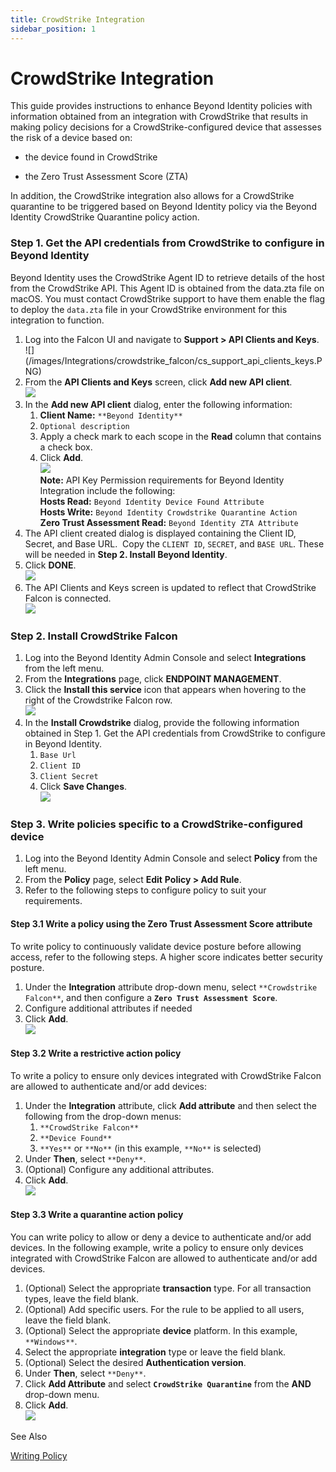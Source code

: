 ```yaml
---
title: CrowdStrike Integration
sidebar_position: 1
--- 
```


CrowdStrike Integration
=======================

This guide provides instructions to enhance Beyond Identity policies with information obtained from an integration with CrowdStrike that results in making policy decisions for a CrowdStrike-configured device that assesses the risk of a device based on:

*   the device found in CrowdStrike
    
*   the Zero Trust Assessment Score (ZTA)
    

In addition, the CrowdStrike integration also allows for a CrowdStrike quarantine to be triggered based on Beyond Identity policy via the Beyond Identity CrowdStrike Quarantine policy action.

### Step 1. Get the API credentials from CrowdStrike to configure in Beyond Identity

Beyond Identity uses the CrowdStrike Agent ID to retrieve details of the host from the CrowdStrike API. This Agent ID is obtained from the data.zta file on macOS. You must contact CrowdStrike support to have them enable the flag to deploy the `data.zta` file in your CrowdStrike environment for this integration to function.

1.  Log into the Falcon UI and navigate to **Support > API Clients and Keys**.  
    ![] (/images/Integrations/crowdstrike_falcon/cs_support_api_clients_keys.PNG)
2.  From the **API Clients and Keys** screen, click **Add new API client**.  
    ![](/images/Integrations/crowdstrike_falcon/cs_falcon_add_new_api_client1.PNG)
3.  In the **Add new API client** dialog, enter the following information:
    1.  **Client Name:** `**Beyond Identity**`
    2.  `Optional description`
    3.  Apply a check mark to each scope in the **Read** column that contains a check box.
    4.  Click **Add**.  
        ![](/images/Integrations/crowdstrike_falcon/cs_falcon_add_new_api_client2.PNG)  
        **Note:** API Key Permission requirements for Beyond Identity Integration include the following:  
        **Hosts Read:** `Beyond Identity Device Found Attribute`  
        **Hosts Write:** `Beyond Identity Crowdstrike Quarantine Action`  
        **Zero Trust Assessment Read:** `Beyond Identity ZTA Attribute`
4.  The API client created dialog is displayed containing the Client ID, Secret, and Base URL.  Copy the `CLIENT ID`, `SECRET`, and `BASE URL`. These will be needed in **Step 2. Install Beyond Identity**.
5.  Click **DONE**.  
    ![](/images/Integrations/crowdstrike_falcon/cs_falcon_add_new_api_clientCreated.PNG)
6.  The API Clients and Keys screen is updated to reflect that CrowdStrike Falcon is connected.  
    ![](/images/Integrations/crowdstrike_falcon/cs_falcon_new_api_client_added.PNG)

### Step 2. Install CrowdStrike Falcon

1.  Log into the Beyond Identity Admin Console and select **Integrations** from the left menu.
2.  From the **Integrations** page, click **ENDPOINT MANAGEMENT**.
3.  Click the **Install this service** icon that appears when hovering to the right of the Crowdstrike Falcon row.  
    ![](/images/Integrations/crowdstrike_falcon/cs_falcon_install_service.png)
4.  In the **Install Crowdstrike** dialog, provide the following information obtained in Step 1. Get the API credentials from CrowdStrike to configure in Beyond Identity.
    1.  `Base Url`
    2.  `Client ID`
    3.  `Client Secret`
    4.  Click **Save Changes**.  
        ![](/images/Integrations/crowdstrike_falcon/cs_falcon_install.png)

### Step 3. Write policies specific to a CrowdStrike-configured device

1.  Log into the Beyond Identity Admin Console and select **Policy** from the left menu.
2.  From the **Policy** page, select **Edit** **Policy > Add Rule**.
3.  Refer to the following steps to configure policy to suit your requirements.

#### Step 3.1 Write a policy using the Zero Trust Assessment Score attribute

To write policy to continuously validate device posture before allowing access, refer to the following steps. A higher score indicates better security posture.

1.  Under the **Integration** attribute drop-down menu, select `**Crowdstrike Falcon**`, and then configure a **`Zero Trust Assessment Score`**.
2.  Configure additional attributes if needed
3.  Click **Add**.  
    ![](/images/Integrations/crowdstrike_falcon/cs_falcon_add_rule_zta_2.png)

#### Step 3.2 Write a restrictive action policy

To write a policy to ensure only devices integrated with CrowdStrike Falcon are allowed to authenticate and/or add devices:

1.  Under the **Integration** attribute, click **Add attribute** and then select the following from the drop-down menus:
    1.  `**CrowdStrike Falcon**`
    2.  `**Device Found**`
    3.  `**Yes**` or `**No**` (in this example, `**No**` is selected)
2.  Under **Then**, select `**Deny**`.
3.  (Optional) Configure any additional attributes.
4.  Click **Add**.  
    ![](/images/Integrations/crowdstrike_falcon/cs_falcon_device_found_no_deny.PNG)

#### Step 3.3 Write a quarantine action policy

You can write policy to allow or deny a device to authenticate and/or add devices. In the following example, write a policy to ensure only devices integrated with CrowdStrike Falcon are allowed to authenticate and/or add devices.

1.  (Optional) Select the appropriate **transaction** type. For all transaction types, leave the field blank.
2.  (Optional) Add specific users. For the rule to be applied to all users, leave the field blank.
3.  (Optional) Select the appropriate **device** platform. In this example, `**Windows**`.
4.  Select the appropriate **integration** type or leave the field blank.
5.  (Optional) Select the desired **Authentication version**.
6.  Under **Then**, select `**Deny**`.
7.  Click **Add Attribute** and select **`CrowdStrike Quarantine`** from the **AND** drop-down menu.
8.  Click **Add**.  
    ![](/images/Integrations/crowdstrike_falcon/cs_falcon_quarantine_deny.png)

See Also

[Writing Policy](../Secure_Work/Admin_Functions/Policy/Defining_Policy.htm)
